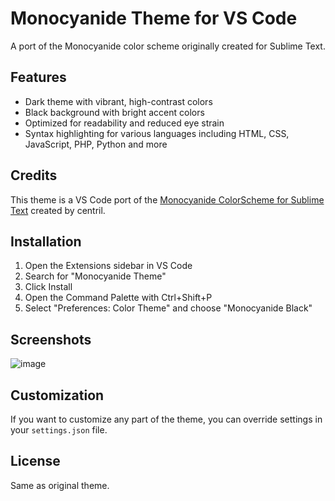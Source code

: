 # Monocyanide Theme for VS Code

A port of the Monocyanide color scheme originally created for Sublime Text.

## Features

- Dark theme with vibrant, high-contrast colors
- Black background with bright accent colors
- Optimized for readability and reduced eye strain
- Syntax highlighting for various languages including HTML, CSS, JavaScript, PHP, Python and more

## Credits

This theme is a VS Code port of the [Monocyanide ColorScheme for Sublime Text](https://github.com/centril/sublime-monocyanide-colorscheme) created by centril.

## Installation

1. Open the Extensions sidebar in VS Code
2. Search for "Monocyanide Theme"
3. Click Install
4. Open the Command Palette with Ctrl+Shift+P
5. Select "Preferences: Color Theme" and choose "Monocyanide Black"

## Screenshots

![image](https://github.com/user-attachments/assets/622adbd1-70bc-44c5-b869-6ed2e0e11674)


## Customization

If you want to customize any part of the theme, you can override settings in your `settings.json` file.

## License

Same as original theme. 
